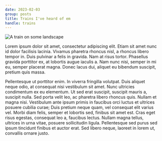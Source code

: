 ```yaml
---
date: 2023-02-03
group: posts
title: Trains I've heard of em
handle: trains
---
```


![A train on some landscape](https://images.squarespace-cdn.com/content/v1/588bac14b8a79b68ecd587fd/1548380830317-YZ5YEMOM44Y04XTB3948/Tangula+Long+Shot.jpg?format=2500w)

Lorem ipsum dolor sit amet, consectetur adipiscing elit. Etiam sit amet nunc id dolor facilisis lacinia. Vivamus pharetra rhoncus nisl, a rhoncus libero tempor in. Duis pulvinar a felis in gravida. Nam at risus tortor. Phasellus gravida porttitor ex, at lobortis augue iaculis a. Nam nunc nisi, semper in mi eu, semper placerat magna. Donec lacus dui, aliquet eu bibendum suscipit, pretium quis massa.

Pellentesque ut porttitor enim. In viverra fringilla volutpat. Duis aliquet neque odio, at consequat nisi vestibulum sit amet. Nunc ultricies condimentum ex eu elementum. Ut sed erat suscipit, suscipit mauris a, suscipit nulla. Sed porta velit leo, ac pharetra libero rhoncus quis. Nullam et magna nisi. Vestibulum ante ipsum primis in faucibus orci luctus et ultrices posuere cubilia curae; Duis pretium neque quam, vel consequat elit varius vel. Morbi diam felis, semper et lobortis sed, finibus sit amet est. Cras eget risus egestas, consequat leo a, faucibus lectus. Nullam magna tellus, ultrices in urna vitae, posuere sollicitudin ligula. Pellentesque sed purus sed ipsum tincidunt finibus et auctor erat. Sed libero neque, laoreet in lorem ut, convallis ornare justo.